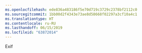 ```yaml
---
ms.openlocfilehash: ede836a483186f5e70d719c3729c2378bf2112c0
ms.sourcegitcommit: 1bb00d2f4343e73ae8d58668f02297a3cf10a4c1
ms.translationtype: HT
ms.contentlocale: ru-RU
ms.lasthandoff: 06/15/2019
ms.locfileid: "63872014"
---
```

Exif